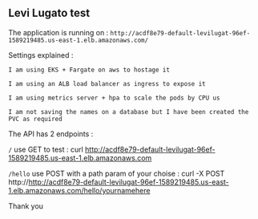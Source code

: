 ## Levi Lugato test

The application is running on : `http://acdf8e79-default-levilugat-96ef-1589219485.us-east-1.elb.amazonaws.com/` 

Settings explained :

    I am using EKS + Fargate on aws to hostage it

    I am using an ALB load balancer as ingress to expose it

    I am using metrics server + hpa to scale the pods by CPU us

    I am not saving the names on a database but I have been created the PVC as required


The API has 2 endpoints :

`/` use GET to test : curl http://acdf8e79-default-levilugat-96ef-1589219485.us-east-1.elb.amazonaws.com

`/hello` use POST with a path param of your choise : curl -X POST http://http://acdf8e79-default-levilugat-96ef-1589219485.us-east-1.elb.amazonaws.com/hello/yournamehere

Thank you

